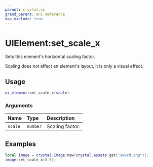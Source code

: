 ```yaml
---
parent: crystal.ui
grand_parent: API Reference
nav_exclude: true
---
```


# UIElement:set_scale_x

Sets this element's horizontal scaling factor.

Scaling does not affect an element's layout, it is only a visual effect.

## Usage

```lua
ui_element:set_scale_x(scale)
```

### Arguments

| Name    | Type     | Description     |
| :------ | :------- | :-------------- |
| `scale` | `number` | Scaling factor. |

## Examples

```lua
local image = crystal.Image:new(crystal.assets.get("sword.png"));
image:set_scale_x(0.5);
```
